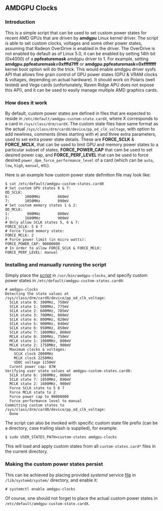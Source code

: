 ## AMDGPU Clocks

### Introduction

This is a simple script that can be used to set custom power states for recent
AMD GPUs that are driven by **amdgpu** Linux kernel driver. The script is able
to set custom clocks, voltages and some other power states, assuming that
Radeon OverDrive is enabled in the driver. The OverDrive is not enabled by
default as of Linux 5.0, it can be enabled by setting 14th bit (0x4000) of a
**ppfeaturemask** amdgpu driver to 1. For example, setting
**amdgpu.ppfeaturemask=0xfffd7fff** or **amdgpu.ppfeaturemask=0xffffffff**
kernel boot option will do the trick. This would enable amdgpu driver sysfs
API that allows fine grain control of GPU power states (GPU & VRAM clocks &
voltages, depending on actual hardware).
It should work on Polaris (well tested) and Vega cards (unfortunately, Raven
Ridge APU does not expose this API), and it can be used to easily manage
multiple AMD graphics cards.

### How does it work

By default, custom power states are defined in files that are expected to
reside in `/etc/default/amdgpu-custom-state.cardX`, where X corresponds to a
card in `/sys/class/drm/cardX`. The custom state files have same format as the
actual `/sys/class/drm/cardX/device/pp_od_clk_voltage`, with option to add
newlines, comments (lines starting with `#`) and three extra parameters, used
to set extra power state details. These are **FORCE_SCLK** & **FORCE_MCLK**,
that can be used to limit GPU and memory power states to a particular subset
of states, **FORCE_POWER_CAP** that cam be used to set desired power cap, and
**FORCE_PERF_LEVEL** that can be used to force desired
`power_dpm_force_performance_level` of a card (which can be `auto`, `low`,
`high`, `manual`, etc).

Here is an example how custom power state definition file may look like:

    $ cat /etc/default/amdgpu-custom-states.card0
    # Set custom GPU states 6 & 7:
    OD_SCLK:
    6:       1000MHz        860mV
    7:       1050MHz        890mV
    # Set custom memory states 1 & 2:
    OD_MCLK:
    1:        900MHz        800mV
    2:       1600MHz        900mV
    # Only allow SCLK states 5, 6 & 7:
    FORCE_SCLK: 5 6 7
    # Force fixed memory state:
    FORCE_MCLK: 2
    # Force power limit (in micro watts):
    FORCE_POWER_CAP: 90000000
    # In order to allow FORCE_SCLK & FORCE_MCLK:
    FORCE_PERF_LEVEL: manual

### Installing and manually running the script

Simply place the [script](amdgpu-clocks) in `/usr/bin/amdgpu-clocks`,
and specify custom power states in `/etc/default/amdgpu-custom-states.card0`:

    # amdgpu-clocks
    Detecting the state values at /sys/class/drm/card0/device/pp_od_clk_voltage:
      SCLK state 0: 300MHz, 750mV
      SCLK state 1: 500MHz, 775mV
      SCLK state 2: 600MHz, 785mV
      SCLK state 3: 700MHz, 800mV
      SCLK state 4: 800MHz, 820mV
      SCLK state 5: 900MHz, 840mV
      SCLK state 6: 950MHz, 850mV
      SCLK state 7: 1000MHz, 860mV
      MCLK state 0: 300MHz, 750mV
      MCLK state 1: 1000MHz, 800mV
      MCLK state 2: 1750MHz, 900mV
      Maximum clocks & voltages:
        SCLK clock 2000MHz
        MCLK clock 2250MHz
        VDDC voltage 1150mV
      Curent power cap: 87W
    Verifying user state values at amdgpu-custom-states.card0:
      SCLK state 6: 1000MHz, 860mV
      SCLK state 7: 1050MHz, 890mV
      MCLK state 2: 1600MHz, 900mV
      Force SCLK state to 5 6 7
      Force MCLK state to 2
      Force power cap to 90000000
      Force performance level to manual
    Committing custom states to /sys/class/drm/card0/device/pp_od_clk_voltage:
      Done

The script can also be invoked with specific custom state file prefix (can be
a directory, case trailing slash is supplied), for example:

    $ sudo USER_STATES_PATH=custom-states amdgpu-clocks

This will load and apply custom states from all `custom-states.card*` files
in the current directory.

### Making the custom power states persist

This can be achieved by placing provided *systemd* service
[file](amdgpu-clocks.service) in `/lib/systemd/system/` directory,
and enable it:

    # systemctl enable amdgpu-clocks

Of course, one should not forget to place the actual custom power states in
`/etc/default/amdgpu-custom-state.cardX`.
